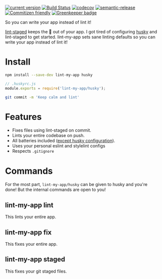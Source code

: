 [![current version](https://img.shields.io/npm/v/lint-my-app.svg)](https://www.npmjs.com/package/lint-my-app)
[![Build Status](https://travis-ci.org/saiichihashimoto/lint-my-app.svg?branch=master)](https://travis-ci.org/saiichihashimoto/lint-my-app)
[![codecov](https://codecov.io/gh/saiichihashimoto/lint-my-app/branch/master/graph/badge.svg)](https://codecov.io/gh/saiichihashimoto/lint-my-app)
[![semantic-release](https://img.shields.io/badge/%20%20%F0%9F%93%A6%F0%9F%9A%80-semantic--release-e10079.svg)](https://github.com/semantic-release/semantic-release)
[![Commitizen friendly](https://img.shields.io/badge/commitizen-friendly-brightgreen.svg)](http://commitizen.github.io/cz-cli/)
[![Greenkeeper badge](https://badges.greenkeeper.io/saiichihashimoto/lint-my-app.svg)](https://greenkeeper.io/)

So you can write your app instead of lint it!

[lint-staged](https://github.com/okonet/lint-staged) keeps the :poop: out of your app. I got tired of configuring [husky](https://github.com/typicode/husky) and lint-staged to get started. lint-my-app sets sane linting defaults so you can write your app instead of lint it!

# Install
```sh
npm install --save-dev lint-my-app husky
```

```js
// .huskyrc.js
module.exports = require('lint-my-app/husky');
```

```sh
git commit -m 'Keep calm and lint'
```

# Features
- Fixes files using lint-staged on commit.
- Lints your entire codebase on push.
- All batteries included ([except husky configuration](https://github.com/typicode/husky/issues/245)).
- Uses your personal eslint and stylelint configs
- Respects `.gitignore`

# Commands
For the most part, `lint-my-app/husky` can be given to husky and you're done! But the internal commands are open to you!

## lint-my-app lint
This lints your entire app.

## lint-my-app fix
This fixes your entire app.

## lint-my-app staged
This fixes your git staged files.

